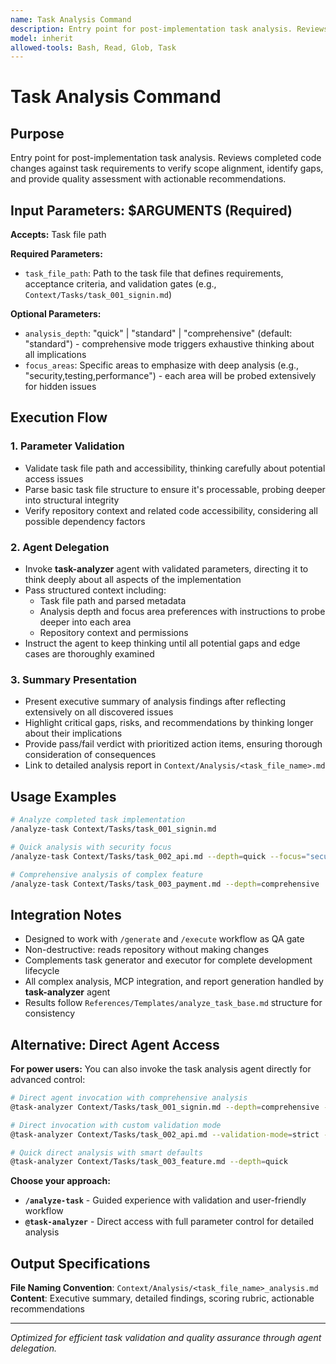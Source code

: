 ```yaml
---
name: Task Analysis Command
description: Entry point for post-implementation task analysis. Reviews completed code changes against task requirements to verify scope alignment, identify gaps, and provide quality assessment with actionable recommendations through specialized task-analyzer agent delegation
model: inherit
allowed-tools: Bash, Read, Glob, Task
---
```


# Task Analysis Command

## Purpose
Entry point for post-implementation task analysis. Reviews completed code changes against task requirements to verify scope alignment, identify gaps, and provide quality assessment with actionable recommendations.

## Input Parameters: $ARGUMENTS (Required)
**Accepts:** Task file path

**Required Parameters:**
- `task_file_path`: Path to the task file that defines requirements, acceptance criteria, and validation gates (e.g., `Context/Tasks/task_001_signin.md`)

**Optional Parameters:**
- `analysis_depth`: "quick" | "standard" | "comprehensive" (default: "standard") - comprehensive mode triggers exhaustive thinking about all implications
- `focus_areas`: Specific areas to emphasize with deep analysis (e.g., "security,testing,performance") - each area will be probed extensively for hidden issues

## Execution Flow

### 1. Parameter Validation
- Validate task file path and accessibility, thinking carefully about potential access issues
- Parse basic task file structure to ensure it's processable, probing deeper into structural integrity
- Verify repository context and related code accessibility, considering all possible dependency factors

### 2. Agent Delegation
- Invoke **task-analyzer** agent with validated parameters, directing it to think deeply about all aspects of the implementation
- Pass structured context including:
  - Task file path and parsed metadata
  - Analysis depth and focus area preferences with instructions to probe deeper into each area
  - Repository context and permissions
- Instruct the agent to keep thinking until all potential gaps and edge cases are thoroughly examined

### 3. Summary Presentation
- Present executive summary of analysis findings after reflecting extensively on all discovered issues
- Highlight critical gaps, risks, and recommendations by thinking longer about their implications
- Provide pass/fail verdict with prioritized action items, ensuring thorough consideration of consequences
- Link to detailed analysis report in `Context/Analysis/<task_file_name>.md`

## Usage Examples

```bash
# Analyze completed task implementation
/analyze-task Context/Tasks/task_001_signin.md

# Quick analysis with security focus
/analyze-task Context/Tasks/task_002_api.md --depth=quick --focus="security,testing"

# Comprehensive analysis of complex feature
/analyze-task Context/Tasks/task_003_payment.md --depth=comprehensive
```

## Integration Notes

- Designed to work with `/generate` and `/execute` workflow as QA gate
- Non-destructive: reads repository without making changes
- Complements task generator and executor for complete development lifecycle
- All complex analysis, MCP integration, and report generation handled by **task-analyzer** agent
- Results follow `References/Templates/analyze_task_base.md` structure for consistency

## Alternative: Direct Agent Access

**For power users:** You can also invoke the task analysis agent directly for advanced control:

```bash
# Direct agent invocation with comprehensive analysis
@task-analyzer Context/Tasks/task_001_signin.md --depth=comprehensive --focus="security,testing" --parallel-research=6

# Direct invocation with custom validation mode
@task-analyzer Context/Tasks/task_002_api.md --validation-mode=strict --evidence-level=exhaustive

# Quick direct analysis with smart defaults
@task-analyzer Context/Tasks/task_003_feature.md --depth=quick
```

**Choose your approach:**
- **`/analyze-task`** - Guided experience with validation and user-friendly workflow
- **`@task-analyzer`** - Direct access with full parameter control for detailed analysis

## Output Specifications

**File Naming Convention**: `Context/Analysis/<task_file_name>_analysis.md`
**Content**: Executive summary, detailed findings, scoring rubric, actionable recommendations

---

*Optimized for efficient task validation and quality assurance through agent delegation.*